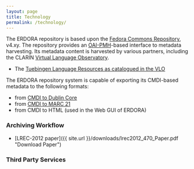 ```yaml
---
layout: page
title: Technology
permalink: /technology/
---
```


The ERDORA repository is based upon the [Fedora Commons Repository](https://duraspace.org/fedora/ "Go to Duraspace"), v4.xy.
The repository provides an [OAI-PMH](https://www.openarchives.org/pmh/ "Go to protocol specification")-based interface to metadata harvesting. Its metadata content is harvested by various partners, including the CLARIN [Virtual Language Observatory](https://vlo.clarin.eu "Go to the VLO").

* The [Tuebingen Language Resources as catalogued in the VLO](https://vlo.clarin.eu/search?3&fq=collection:T%C3%BCbingen+Language+Resources&fqType=collection:or "See Resources in the VLO")

The ERDORA repository system is capable of exporting its CMDI-based metadata to the following formats:

* from [CMDI to Dublin Core](http://weblicht.sfs.uni-tuebingen.de/converter/Cmdi2DC/ "Goto CMDI-DC Converter")
* from [CMDI to MARC 21](http://weblicht.sfs.uni-tuebingen.de/converter/Cmdi2Marc/ "Goto CMDI-MARC21 Converter")
* from CMDI to HTML (used in the Web GUI of ERDORA)


### Archiving Workflow

* [LREC-2012 paper]({{ site.url }}/downloads/lrec2012_470_Paper.pdf "Download Paper")


### Third Party Services



